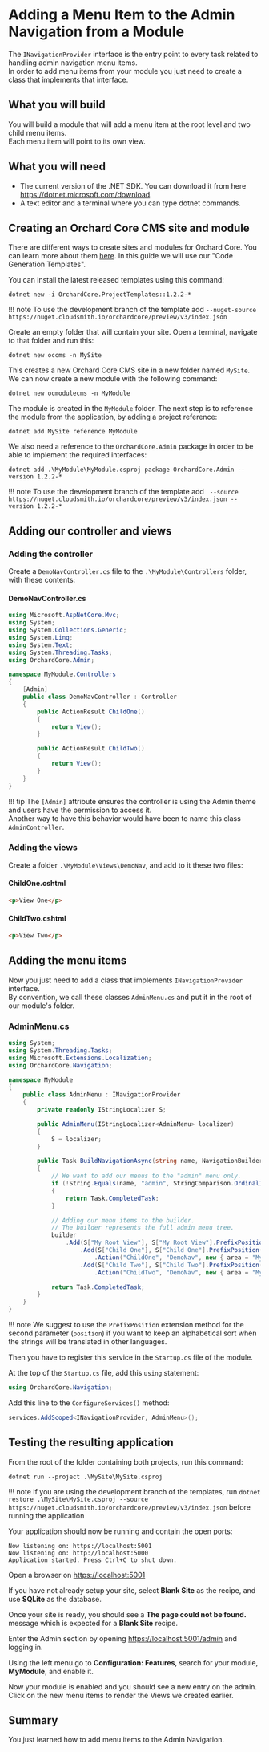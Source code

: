 # Adding a Menu Item to the Admin Navigation from a Module

The `INavigationProvider` interface is the entry point to every task related to handling admin navigation menu items.  
In order to add menu items from your module you just need to create a class that implements that interface.

## What you will build

You will build a module that will add a menu item at the root level and two child menu items.  
Each menu item will point to its own view.

## What you will need

- The current version of the .NET SDK. You can download it from here <https://dotnet.microsoft.com/download>.
- A text editor and a terminal where you can type dotnet commands.

## Creating an Orchard Core CMS site and module

There are different ways to create sites and modules for Orchard Core. You can learn more about them [here](../../getting-started/templates/README.md). In this guide we will use our "Code Generation Templates".

You can install the latest released templates using this command:

```dotnet new -i OrchardCore.ProjectTemplates::1.2.2-*```

!!! note
    To use the development branch of the template add `--nuget-source https://nuget.cloudsmith.io/orchardcore/preview/v3/index.json`

Create an empty folder that will contain your site. Open a terminal, navigate to that folder and run this:

```dotnet new occms -n MySite```

This creates a new Orchard Core CMS site in a new folder named `MySite`.
We can now create a new module with the following command:

```dotnet new ocmodulecms -n MyModule```

The module is created in the `MyModule` folder.
The next step is to reference the module from the application, by adding a project reference:

```dotnet add MySite reference MyModule```

We also need a reference to the `OrchardCore.Admin` package in order to be able to implement the required interfaces:

```dotnet add .\MyModule\MyModule.csproj package OrchardCore.Admin --version 1.2.2-*```

!!! note
    To use the development branch of the template add ` --source https://nuget.cloudsmith.io/orchardcore/preview/v3/index.json --version 1.2.2-*`

## Adding our controller and views

### Adding the controller

Create a `DemoNavController.cs` file to the `.\MyModule\Controllers` folder, with these contents:

#### DemoNavController.cs

```csharp
using Microsoft.AspNetCore.Mvc;
using System;
using System.Collections.Generic;
using System.Linq;
using System.Text;
using System.Threading.Tasks;
using OrchardCore.Admin;

namespace MyModule.Controllers
{
    [Admin]
    public class DemoNavController : Controller
    {
        public ActionResult ChildOne()
        {
            return View();
        }

        public ActionResult ChildTwo()
        {
            return View();
        }
    }
}
```

!!! tip
   The `[Admin]` attribute ensures the controller is using the Admin theme and users have the permission to access it.  
   Another way to have this behavior would have been to name this class `AdminController`.

### Adding the views

Create a folder `.\MyModule\Views\DemoNav`, and add to it these two files:

#### ChildOne.cshtml

```html
<p>View One</p>
```

#### ChildTwo.cshtml

```html
<p>View Two</p>
```

## Adding the menu items

Now you just need to add a class that implements `INavigationProvider` interface.  
By convention, we call these classes `AdminMenu.cs` and put it in the root of our module's folder.

### AdminMenu.cs

```csharp
using System;
using System.Threading.Tasks;
using Microsoft.Extensions.Localization;
using OrchardCore.Navigation;

namespace MyModule
{
    public class AdminMenu : INavigationProvider
    {
        private readonly IStringLocalizer S;

        public AdminMenu(IStringLocalizer<AdminMenu> localizer)
        {
            S = localizer;
        }

        public Task BuildNavigationAsync(string name, NavigationBuilder builder)
        {
            // We want to add our menus to the "admin" menu only.
            if (!String.Equals(name, "admin", StringComparison.OrdinalIgnoreCase))
            {
                return Task.CompletedTask;
            }

            // Adding our menu items to the builder.
            // The builder represents the full admin menu tree.
            builder
                .Add(S["My Root View"], S["My Root View"].PrefixPosition(),  rootView => rootView               
                    .Add(S["Child One"], S["Child One"].PrefixPosition(), childOne => childOne
                        .Action("ChildOne", "DemoNav", new { area = "MyModule"}))
                    .Add(S["Child Two"], S["Child Two"].PrefixPosition(), childTwo => childTwo
                        .Action("ChildTwo", "DemoNav", new { area = "MyModule"})));

            return Task.CompletedTask;
        }
    }
}
```

!!! note
    We suggest to use the `PrefixPosition` extension method for the second parameter (`position`) if you want to keep an alphabetical sort when the strings will be translated in other languages.

Then you have to register this service in the `Startup.cs` file of the module.

At the top of the `Startup.cs` file, add this `using` statement:

```csharp
using OrchardCore.Navigation;
```

Add this line to the `ConfigureServices()` method:

```csharp
services.AddScoped<INavigationProvider, AdminMenu>();
```

## Testing the resulting application

From the root of the folder containing both projects, run this command:

`dotnet run --project .\MySite\MySite.csproj`

!!! note
    If you are using the development branch of the templates, run `dotnet restore .\MySite\MySite.csproj --source https://nuget.cloudsmith.io/orchardcore/preview/v3/index.json` before running the application

Your application should now be running and contain the open ports:

```
Now listening on: https://localhost:5001
Now listening on: http://localhost:5000
Application started. Press Ctrl+C to shut down.
```

Open a browser on <https://localhost:5001>

If you have not already setup your site, select __Blank Site__ as the recipe, and use __SQLite__ as the database.

Once your site is ready, you should see a __The page could not be found.__ message which is expected for a __Blank Site__ recipe.

Enter the Admin section by opening <https://localhost:5001/admin> and logging in.

Using the left menu go to __Configuration: Features__, search for your module, __MyModule__, and enable it.

Now your module is enabled and you should see a new entry on the admin.  
Click on the new menu items to render the Views we created earlier.

## Summary

You just learned how to add menu items to the Admin Navigation.
